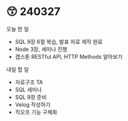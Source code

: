 # 😙 240327

오늘 한 일

* SQL 9장 6절 복습, 발표 자료 제작 완료
* Node 3장, 세미나 진행
* 캡스톤 RESTful API, HTTP Methods 알아보기

내일 할 일

* 자료구조 TA
* SQL 세미나
* SQL 9장 준비
* Velog 작성하기
* 킥오프 기능 구체화
